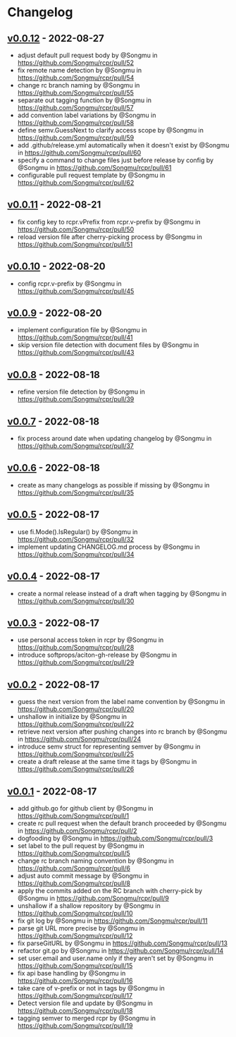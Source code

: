 # Changelog

## [v0.0.12](https://github.com/Songmu/rcpr/compare/v0.0.11...v0.0.12) - 2022-08-27
- adjust default pull request body by @Songmu in https://github.com/Songmu/rcpr/pull/52
- fix remote name detection by @Songmu in https://github.com/Songmu/rcpr/pull/54
- change rc branch naming by @Songmu in https://github.com/Songmu/rcpr/pull/55
- separate out tagging function by @Songmu in https://github.com/Songmu/rcpr/pull/57
- add convention label variations by @Songmu in https://github.com/Songmu/rcpr/pull/58
- define semv.GuessNext to clarify access scope by @Songmu in https://github.com/Songmu/rcpr/pull/59
- add .github/release.yml automatically when it doesn't exist by @Songmu in https://github.com/Songmu/rcpr/pull/60
- specify a command to change files just before release by config by @Songmu in https://github.com/Songmu/rcpr/pull/61
- configurable pull request template by @Songmu in https://github.com/Songmu/rcpr/pull/62

## [v0.0.11](https://github.com/Songmu/rcpr/compare/v0.0.10...v0.0.11) - 2022-08-21
- fix config key to rcpr.vPrefix from rcpr.v-prefix by @Songmu in https://github.com/Songmu/rcpr/pull/50
- reload version file after cherry-picking process by @Songmu in https://github.com/Songmu/rcpr/pull/51

## [v0.0.10](https://github.com/Songmu/rcpr/compare/v0.0.9...v0.0.10) - 2022-08-20
- config rcpr.v-prefix by @Songmu in https://github.com/Songmu/rcpr/pull/45

## [v0.0.9](https://github.com/Songmu/rcpr/compare/v0.0.8...v0.0.9) - 2022-08-20
- implement configuration file by @Songmu in https://github.com/Songmu/rcpr/pull/41
- skip version file detection with document files by @Songmu in https://github.com/Songmu/rcpr/pull/43

## [v0.0.8](https://github.com/Songmu/rcpr/compare/v0.0.7...v0.0.8) - 2022-08-18
- refine version file detection by @Songmu in https://github.com/Songmu/rcpr/pull/39

## [v0.0.7](https://github.com/Songmu/rcpr/compare/v0.0.6...v0.0.7) - 2022-08-18
- fix process around date when updating changelog by @Songmu in https://github.com/Songmu/rcpr/pull/37

## [v0.0.6](https://github.com/Songmu/rcpr/compare/v0.0.5...v0.0.6) - 2022-08-18
- create as many changelogs as possible if missing by @Songmu in https://github.com/Songmu/rcpr/pull/35

## [v0.0.5](https://github.com/Songmu/rcpr/compare/v0.0.4...v0.0.5) - 2022-08-17
- use fi.Mode().IsRegular() by @Songmu in https://github.com/Songmu/rcpr/pull/32
- implement updating CHANGELOG.md process by @Songmu in https://github.com/Songmu/rcpr/pull/34

## [v0.0.4](https://github.com/Songmu/rcpr/compare/v0.0.3...v0.0.4) - 2022-08-17
- create a normal release instead of a draft when tagging by @Songmu in https://github.com/Songmu/rcpr/pull/30

## [v0.0.3](https://github.com/Songmu/rcpr/compare/v0.0.2...v0.0.3) - 2022-08-17
- use personal access token in rcpr by @Songmu in https://github.com/Songmu/rcpr/pull/28
- introduce softprops/aciton-gh-release by @Songmu in https://github.com/Songmu/rcpr/pull/29

## [v0.0.2](https://github.com/Songmu/rcpr/compare/v0.0.1...v0.0.2) - 2022-08-17
- guess the next version from the label name convention by @Songmu in https://github.com/Songmu/rcpr/pull/20
- unshallow in initialize by @Songmu in https://github.com/Songmu/rcpr/pull/22
- retrieve next version after pushing changes into rc branch by @Songmu in https://github.com/Songmu/rcpr/pull/24
- introduce semv struct for representing semver by @Songmu in https://github.com/Songmu/rcpr/pull/25
- create a draft release at the same time it tags by @Songmu in https://github.com/Songmu/rcpr/pull/26

## [v0.0.1](https://github.com/Songmu/rcpr/commits/v0.0.1) - 2022-08-17
- add github.go for github client by @Songmu in https://github.com/Songmu/rcpr/pull/1
- create rc pull request when the default branch proceeded by @Songmu in https://github.com/Songmu/rcpr/pull/2
- dogfooding by @Songmu in https://github.com/Songmu/rcpr/pull/3
- set label to the pull request by @Songmu in https://github.com/Songmu/rcpr/pull/5
- change rc branch naming convention by @Songmu in https://github.com/Songmu/rcpr/pull/6
- adjust auto commit message by @Songmu in https://github.com/Songmu/rcpr/pull/8
- apply the commits added on the RC branch with cherry-pick by @Songmu in https://github.com/Songmu/rcpr/pull/9
- unshallow if a shallow repository by @Songmu in https://github.com/Songmu/rcpr/pull/10
- fix git log by @Songmu in https://github.com/Songmu/rcpr/pull/11
- parse git URL more precise by @Songmu in https://github.com/Songmu/rcpr/pull/12
- fix parseGitURL by @Songmu in https://github.com/Songmu/rcpr/pull/13
- refactor git.go by @Songmu in https://github.com/Songmu/rcpr/pull/14
- set user.email and user.name only if they aren't set by @Songmu in https://github.com/Songmu/rcpr/pull/15
- fix api base handling by @Songmu in https://github.com/Songmu/rcpr/pull/16
- take care of v-prefix or not in tags by @Songmu in https://github.com/Songmu/rcpr/pull/17
- Detect version file and update by @Songmu in https://github.com/Songmu/rcpr/pull/18
- tagging semver to merged rcpr by @Songmu in https://github.com/Songmu/rcpr/pull/19
